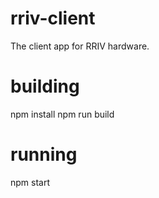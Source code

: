 # rriv-client

The client app for RRIV hardware.

# building

 npm install
 npm run build

# running
npm start